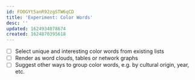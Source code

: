 ```yaml
---
id: FOOGYt5anR92zgSTW6qCD
title: 'Experiment: Color Words'
desc: ''
updated: 1624934078674
created: 1624870395618
---
```


- [ ] Select unique and interesting color words from existing lists
- [ ] Render as word clouds, tables or network graphs
- [ ] Suggest other ways to group color words, e.g. by cultural origin, year, etc.